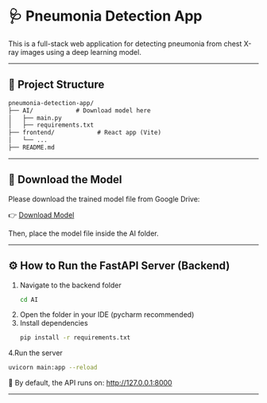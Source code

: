 # 🩺 Pneumonia Detection App

This is a full-stack web application for detecting pneumonia from chest X-ray images using a deep learning model.

---
## 📁 Project Structure

```markdown
pneumonia-detection-app/
├── AI/            # Download model here 
│   ├── main.py
│   ├── requirements.txt         
├── frontend/            # React app (Vite)
│   └── ...
├── README.md
```
---
## 🔗 Download the Model

Please download the trained model file from Google Drive:

👉 [Download Model](https://drive.google.com/file/d/1LxFji4dL__slKNgqRbhzvBl0eIV65hw2/view?usp=sharing)

Then, place the model file inside the AI folder.

---

## ⚙️ How to Run the FastAPI Server (Backend)

1. Navigate to the backend folder
   ```bash
   cd AI
   ```
2. Open the folder in your IDE (pycharm recommended)
3. Install dependencies
   ```bash
   pip install -r requirements.txt
   ```
4.Run the server
```bash
uvicorn main:app --reload
```
🔗 By default, the API runs on: http://127.0.0.1:8000

---
   


